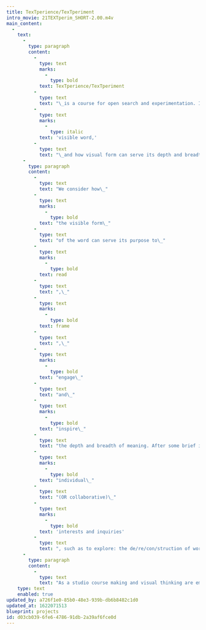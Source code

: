 ```yaml
---
title: TexTperience/TexTperiment
intro_movie: 21TEXTperim_SHORT-2.00.m4v
main_content:
  -
    text:
      -
        type: paragraph
        content:
          -
            type: text
            marks:
              -
                type: bold
            text: TexTperience/TexTperiment
          -
            type: text
            text: "\_is a course for open search and experimentation. It encourages experiments with the way we experience the\_"
          -
            type: text
            marks:
              -
                type: italic
            text: 'visible word,'
          -
            type: text
            text: "\_and how visual form can serve its depth and breadth for meaning."
      -
        type: paragraph
        content:
          -
            type: text
            text: "We consider how\_"
          -
            type: text
            marks:
              -
                type: bold
            text: "the visible form\_"
          -
            type: text
            text: "of the word can serve its purpose to\_"
          -
            type: text
            marks:
              -
                type: bold
            text: read
          -
            type: text
            text: ",\_"
          -
            type: text
            marks:
              -
                type: bold
            text: frame
          -
            type: text
            text: ",\_"
          -
            type: text
            marks:
              -
                type: bold
            text: "engage\_"
          -
            type: text
            text: "and\_"
          -
            type: text
            marks:
              -
                type: bold
            text: "inspire\_"
          -
            type: text
            text: "the depth and breadth of meaning. After some brief introductory work to establish common ground, the course format becomes an open laboratory for\_"
          -
            type: text
            marks:
              -
                type: bold
            text: "individual\_"
          -
            type: text
            text: "(OR collaborative)\_"
          -
            type: text
            marks:
              -
                type: bold
            text: 'interests and inquiries'
          -
            type: text
            text: ", such as to explore: the de/re/con/struction of words; letters/words in 3-d space, in motion, on the screen, projected, performed; words and the sensory experience of materiality, sound, projection; text in public environments, virtual spaces (posters? branding? sculpture? visual poetry? etc.); and whatever one’s interest is and can envision.\_"
      -
        type: paragraph
        content:
          -
            type: text
            text: "As a studio course making and visual thinking are emphasized. Topics for inquiry can range from the practical to the poetical to the pure experimental. Course work can supplement other course interests (such as thesis work and degree projects). Not forgetting that letters serve the purpose to make words visible, we consider how the visual form can serve that purpose to help frame, engage, narrate and inspire the depth and breadth of meaning. The focus is on in-depth inquiry and experimentation to liberate & empower our interests.\_"
    type: text
    enabled: true
updated_by: a726f1e0-85b0-48e3-939b-db6b8482c1d0
updated_at: 1622071513
blueprint: projects
id: d03cb039-6fe6-4786-91db-2a39af6fce0d
---
```

